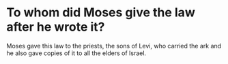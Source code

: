 # To whom did Moses give the law after he wrote it?

Moses gave this law to the priests, the sons of Levi, who carried the ark and he also gave copies of it to all the elders of Israel.
